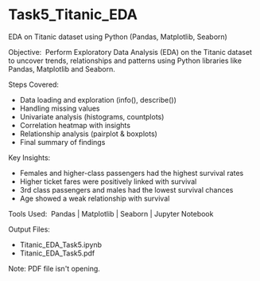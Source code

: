 # Task5_Titanic_EDA
EDA on Titanic dataset using Python (Pandas, Matplotlib, Seaborn)

Objective:  
Perform Exploratory Data Analysis (EDA) on the Titanic dataset to uncover trends, relationships and patterns using Python libraries like Pandas, Matplotlib and Seaborn.

Steps Covered:
- Data loading and exploration (info(), describe())
- Handling missing values
- Univariate analysis (histograms, countplots)
- Correlation heatmap with insights
- Relationship analysis (pairplot & boxplots)
- Final summary of findings

Key Insights:
- Females and higher-class passengers had the highest survival rates  
- Higher ticket fares were positively linked with survival  
- 3rd class passengers and males had the lowest survival chances  
- Age showed a weak relationship with survival  

Tools Used:  
Pandas | Matplotlib | Seaborn | Jupyter Notebook  

Output Files:
- Titanic_EDA_Task5.ipynb  
- Titanic_EDA_Task5.pdf

Note: PDF file isn't opening.
